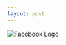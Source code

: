 ```yaml
---
layout: post
---
```


![Facebook Logo](https://farm8.staticflickr.com/7282/16306290034_4cd9344e03_s.jpg)

